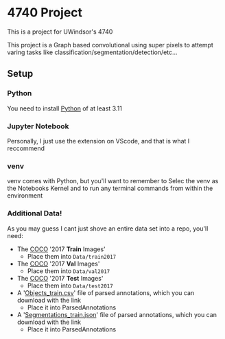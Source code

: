 # 4740 Project

This is a project for UWindsor's 4740

This project is a Graph based convolutional using super pixels to attempt varing tasks like classification/segmentation/detection/etc...

## Setup

### Python

You need to install [Python](https://www.python.org/downloads/) of at least 3.11

### Jupyter Notebook

Personally, I just use the extension on VScode, and that is what I reccommend

### venv

venv comes with Python, but you'll want to remember to Selec the venv as the Notebooks Kernel and to run any terminal commands from within the environment

### Additional Data!

As you may guess I cant just shove an entire data set into a repo, you'll need:
- The [COCO](https://cocodataset.org/#download) '2017 **Train** Images'
    - Place them into `Data/train2017`
- The [COCO](https://cocodataset.org/#download) '2017 **Val** Images'
    - Place them into `Data/val2017`
- The [COCO](https://cocodataset.org/#download) '2017 **Test** Images'
    - Place them into `Data/test2017`
- A '[Objects_train.csv](https://drive.google.com/file/d/1_5vdmx66YzOWfeyXQ__hLBSS5uIBv__b/view?usp=sharing)' file of parsed annotations, which you can download with the link
    - Place it into ParsedAnnotations
- A '[Segmentations_train.json](https://drive.google.com/file/d/1yQFlueL-TD-b0RTB_pEFpxw_cr4LvDUu/view?usp=sharing)' file of parsed annotations, which you can download with the link
    - Place it into ParsedAnnotations
